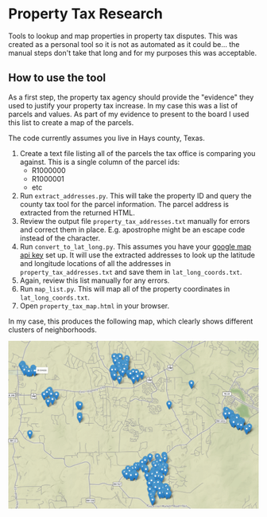 # Property Tax Research

Tools to lookup and map properties in property tax disputes. This was created as a personal tool so it is not as automated as it could be... the manual steps don't take that long and for my purposes this was acceptable.

## How to use the tool

As a first step, the property tax agency should provide the "evidence" they used to justify your property tax increase. In my case this was a list of parcels and values. As part of my evidence to present to the board I used this list to create a map of the parcels.

The code currently assumes you live in Hays county, Texas.

1. Create a text file listing all of the parcels the tax office is comparing you against. This is a single column of the parcel ids:
    - R1000000
    - R1000001
    - etc
1. Run `extract_addresses.py`. This will take the property ID and query the county tax tool for the parcel information. The parcel address is extracted from the returned HTML.
1. Review the output file `property_tax_addresses.txt` manually for errors and correct them in place. E.g. apostrophe might be an escape code instead of the character.
1. Run `convert_to_lat_long.py`. This assumes you have your [google map api key](https://developers.google.com/maps/documentation/embed/get-api-key) set up. It will use the extracted addresses to look up the latitude and longitude locations of all the addresses in `property_tax_addresses.txt` and save them in `lat_long_coords.txt`.
1. Again, review this list manually for any errors.
1. Run `map_list.py`. This will map all of the property coordinates in `lat_long_coords.txt`.
1. Open `property_tax_map.html` in your browser.

In my case, this produces the following map, which clearly shows different clusters of neighborhoods.

![my results](output.png)
